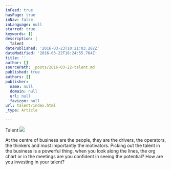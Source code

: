 ```yaml
---
inFeed: true
hasPage: true
inNav: false
inLanguage: null
starred: true
keywords: []
description: |
  Talent
datePublished: '2016-03-23T10:21:03.282Z'
dateModified: '2016-03-22T18:24:55.764Z'
title: ''
author: []
sourcePath: _posts/2016-03-22-talent.md
published: true
authors: []
publisher:
  name: null
  domain: null
  url: null
  favicon: null
url: talent/index.html
_type: Article

---
```

Talent
![](https://the-grid-user-content.s3-us-west-2.amazonaws.com/735d6a8f-c4f1-4c8a-b38f-407356d3dd08.jpg)

At the centre of business are the people, they are the drivers, the operators, the thinkers and most importantly the motivators. Picking out the talent in the business is a powerful thing, when you look along the lines, the org chart or in the meetings are you confident in seeing the potential? How are you investing in your talent?
